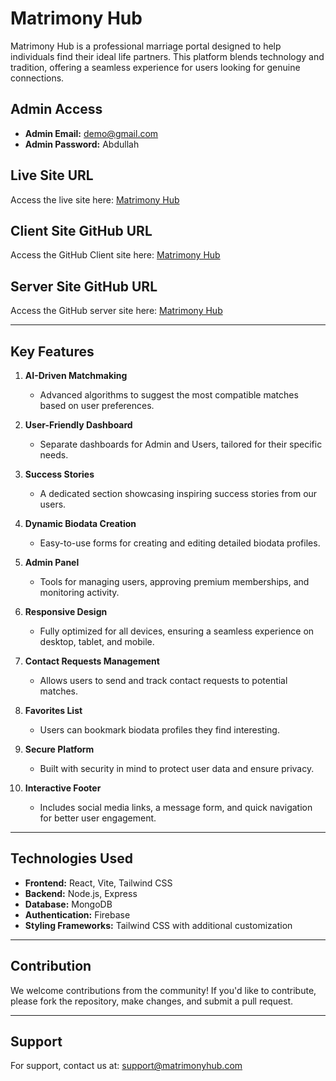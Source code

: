 # Matrimony Hub

Matrimony Hub is a professional marriage portal designed to help individuals find their ideal life partners. This platform blends technology and tradition, offering a seamless experience for users looking for genuine connections. 

## Admin Access
- **Admin Email:** demo@gmail.com
- **Admin Password:** Abdullah

## Live Site URL
Access the live site here: [Matrimony Hub](https://conceptual-01-ffa89.web.app/)

## Client Site GitHub URL
Access the GitHub Client site here: [Matrimony Hub](https://github.com/Programming-Hero-Web-Course4/b10a12-client-side-abdullahalmamun111)


## Server Site GitHub URL
Access the GitHub server site here: [Matrimony Hub](https://github.com/Programming-Hero-Web-Course4/b10a12-server-side-abdullahalmamun111)

---

## Key Features

1. **AI-Driven Matchmaking**
   - Advanced algorithms to suggest the most compatible matches based on user preferences.

2. **User-Friendly Dashboard**
   - Separate dashboards for Admin and Users, tailored for their specific needs.

3. **Success Stories**
   - A dedicated section showcasing inspiring success stories from our users.

4. **Dynamic Biodata Creation**
   - Easy-to-use forms for creating and editing detailed biodata profiles.

5. **Admin Panel**
   - Tools for managing users, approving premium memberships, and monitoring activity.

6. **Responsive Design**
   - Fully optimized for all devices, ensuring a seamless experience on desktop, tablet, and mobile.

7. **Contact Requests Management**
   - Allows users to send and track contact requests to potential matches.

8. **Favorites List**
   - Users can bookmark biodata profiles they find interesting.

9. **Secure Platform**
   - Built with security in mind to protect user data and ensure privacy.

10. **Interactive Footer**
    - Includes social media links, a message form, and quick navigation for better user engagement.

---

## Technologies Used
- **Frontend:** React, Vite, Tailwind CSS
- **Backend:** Node.js, Express
- **Database:** MongoDB
- **Authentication:** Firebase
- **Styling Frameworks:** Tailwind CSS with additional customization

---


## Contribution
We welcome contributions from the community! If you'd like to contribute, please fork the repository, make changes, and submit a pull request.

---

## Support
For support, contact us at: support@matrimonyhub.com

